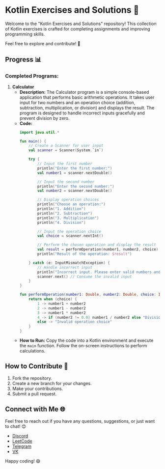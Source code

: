 # Kotlin Exercises and Solutions 🚀

Welcome to the "Kotlin Exercises and Solutions" repository! This collection of Kotlin exercises is crafted for completing assignments and improving programming skills.

Feel free to explore and contribute! 🌟

## Progress 📊

### Completed Programs:
1. **Calculator**
   - **Description:** The Calculator program is a simple console-based application that performs basic arithmetic operations. It takes user input for two numbers and an operation choice (addition, subtraction, multiplication, or division) and displays the result. The program is designed to handle incorrect inputs gracefully and prevent division by zero.
   - **Code:**
     ```kotlin
     import java.util.*

     fun main() {
         // Create a Scanner for user input
         val scanner = Scanner(System.`in`)

         try {
             // Input the first number
             println("Enter the first number:")
             val number1 = scanner.nextDouble()

             // Input the second number
             println("Enter the second number:")
             val number2 = scanner.nextDouble()

             // Display operation choices
             println("Choose an operation:")
             println("1. Addition")
             println("2. Subtraction")
             println("3. Multiplication")
             println("4. Division")

             // Input the operation choice
             val choice = scanner.nextInt()

             // Perform the chosen operation and display the result
             val result = performOperation(number1, number2, choice)
             println("Result of the operation: $result")

         } catch (e: InputMismatchException) {
             // Handle incorrect input
             println("Incorrect input. Please enter valid numbers and operation choice.")
             scanner.next() // Consume the invalid input
         }
     }

     fun performOperation(number1: Double, number2: Double, choice: Int): Any {
         return when (choice) {
             1 -> number1 + number2
             2 -> number1 - number2
             3 -> number1 * number2
             4 -> if (number2 != 0.0) number1 / number2 else "Division by 0 is not possible"
             else -> "Invalid operation choice"
         }
     }
     ```
   - **How to Run:** Copy the code into a Kotlin environment and execute the `main` function. Follow the on-screen instructions to perform calculations.

## How to Contribute 🤝

1. Fork the repository.
2. Create a new branch for your changes.
3. Make your contributions.
4. Submit a pull request.

## Connect with Me 🌐

Feel free to reach out if you have any questions, suggestions, or just want to chat! 😊

- [Discord](https://discordapp.com/users/buccellati_scumbag/)
- [LeetCode](https://leetcode.com/young_carti)
- [Telegram](t.me/LuvDyrachyo)
- [VK](https://vk.com/daxxxak)

Happy coding! 😄
